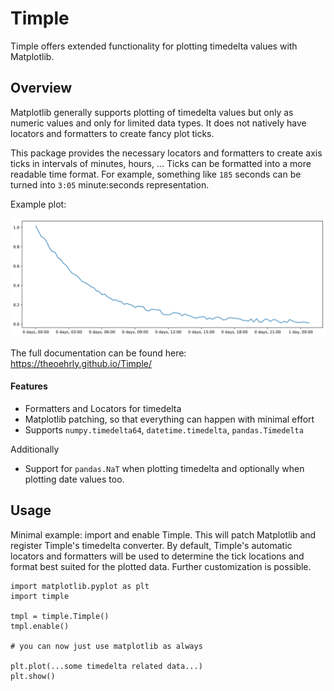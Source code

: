 # Timple

Timple offers extended functionality for plotting timedelta values with 
Matplotlib.


##  Overview

Matplotlib generally supports plotting of timedelta values but only as 
numeric values and only for limited data types. It does not natively 
have locators and formatters to create fancy plot ticks.

This package provides the necessary locators and formatters to create 
axis ticks in intervals of minutes, hours, ... 
Ticks can be formatted into a more readable time format. For example, 
something like ``185`` seconds can be turned into ``3:05`` minute:seconds
representation.

Example plot:

![image of example plot](docs/_static/intro_example.svg)

The full documentation can be found here: https://theoehrly.github.io/Timple/

#### Features

- Formatters and Locators for timedelta
- Matplotlib patching, so that everything can happen with minimal effort
- Supports ``numpy.timedelta64``, ``datetime.timedelta``, ``pandas.Timedelta``
  
Additionally
- Support for ``pandas.NaT`` when plotting timedelta and optionally when
    plotting date values too.
  

## Usage

Minimal example: import and enable Timple. This will patch Matplotlib and
register Timple's timedelta converter. By default, Timple's automatic 
locators and formatters will be used to determine the tick locations and 
format best suited for the plotted data. Further customization is possible.

```
import matplotlib.pyplot as plt
import timple

tmpl = timple.Timple()
tmpl.enable()

# you can now just use matplotlib as always

plt.plot(...some timedelta related data...)
plt.show()
```
